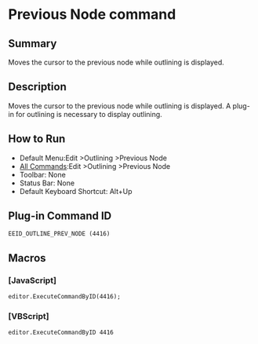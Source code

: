 # Previous Node command

## Summary

Moves the cursor to the previous node while outlining is displayed.

## Description

Moves the cursor to the previous node while outlining is displayed. A plug-in for outlining is necessary to display outlining.

## How to Run

- Default Menu:Edit \>Outlining \>Previous Node
- [All Commands](../tools/all_commands):Edit \>Outlining \>Previous Node
- Toolbar: None
- Status Bar: None
- Default Keyboard Shortcut: Alt+Up

## Plug-in Command ID

```
EEID_OUTLINE_PREV_NODE (4416)```

## Macros

### \[JavaScript\]

```
editor.ExecuteCommandByID(4416);
```

### \[VBScript\]

```
editor.ExecuteCommandByID 4416
```
